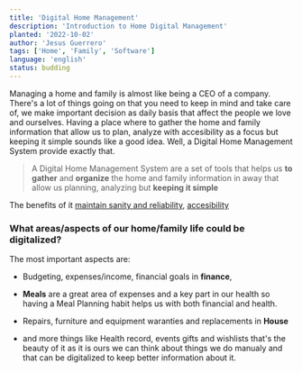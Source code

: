 ```yaml
---
title: 'Digital Home Management'
description: 'Introduction to Home Digital Management'
planted: '2022-10-02'
author: 'Jesus Guerrero'
tags: ['Home', 'Family', 'Software']
language: 'english'
status: budding
---
```


Managing a home and family is almost like being a CEO of a company. There's a lot of things going on that you need to keep in mind and take care of, we make important decision as daily basis that affect the people we love and ourselves. Having a place where to gather the home and family information that allow us to plan, analyze with accesibility as a focus but keeping it simple sounds like a good idea. Well, a Digital Home Management System provide exactly that.

>  A Digital Home Management System are a set of tools that helps us **to gather** and **organize**  the home and family information in away that allow us planning, analyzing but **keeping it simple**

The benefits of it [maintain sanity and reliability](), [accesibility]()

### What areas/aspects of our home/family life could be digitalized?

The most important aspects are:

- Budgeting, expenses/income, financial goals in **finance**, 

- **Meals** are a great area of expenses and a key part in our health so having a Meal Planning habit helps us with both financial and health.

- Repairs, furniture and equipment waranties and replacements in **House**

- and more things like Health record, events gifts and wishlists that's the beauty of it as it is ours we can think about things we do manualy and that can be digitalized to keep better information about it. 
